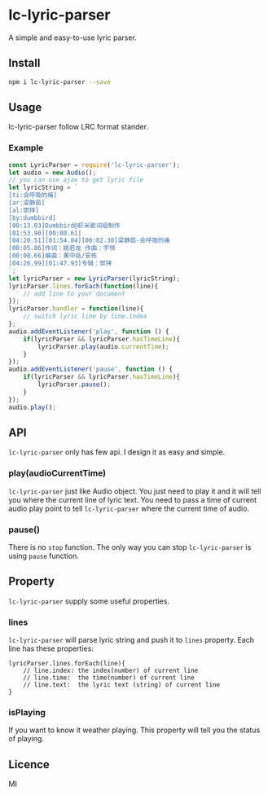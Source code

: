 # lc-lyric-parser
A simple and easy-to-use lyric parser.

## Install

```bash
npm i lc-lyric-parser --save
```

## Usage
lc-lyric-parser follow LRC format stander.
### Example
```javascript
const LyricParser = require('lc-lyric-parser');
let audio = new Audio();
// you can use ajax to get lyric file
let lyricString = `
[ti:会呼吸的痛]
[ar:梁静茹]
[al:崇拜]
[by:dumbbird]
[00:13.03]Dumbbird@虾米歌词组制作
[01:53.90][00:00.61]
[04:20.51][01:54.84][00:02.30]梁静茹-会呼吸的痛
[00:05.86]作词：姚若龙 作曲：宇恒
[00:08.66]编曲：黄中岳/安栋
[04:26.99][01:47.93]专辑：崇拜
`;
let lyricParser = new LyricParser(lyricString);
lyricParser.lines.forEach(function(line){
    // add line to your document
});
lyricParser.handler = function(line){
    // switch lyric line by line.index
};
audio.addEventListener('play', function () {
    if(lyricParser && lyricParser.hasTimeLine){
        lyricParser.play(audio.currentTime);
    }
});
audio.addEventListener('pause', function () {
    if(lyricParser && lyricParser.hasTimeLine){
        lyricParser.pause();
    }
});
audio.play();
```
## API
```lc-lyric-parser``` only has few api. I design it as easy and simple.

### play(audioCurrentTime)
```lc-lyric-parser``` just like Audio object. You just need to play it and it will tell you where the current line of lyric text. You need to pass a time of current audio play point to tell ```lc-lyric-parser``` where the current time of audio.

### pause()
There is no ```stop``` function. The only way you can stop ```lc-lyric-parser``` is using ```pause``` function.

## Property
```lc-lyric-parser``` supply some useful properties.

### lines
```lc-lyric-parser``` will parse lyric string and push it to ```lines``` property. Each line has these properties:

```
lyricParser.lines.forEach(line){
    // line.index: the index(number) of current line
    // line.time:  the time(number) of current line
    // line.text:  the lyric text (string) of current line
}
```
### isPlaying
If you want to know it weather playing. This property will tell you the status of playing.

## Licence
MI
